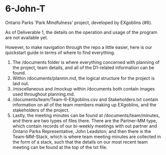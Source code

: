 # 6-John-T
Ontario Parks 'Park Mindfulness' project, developed by EXgoblins (#6).

As of Deliverable 1, the details on the operation and usage of the program are not available yet.

However, to make navigation through the repo a little easier, here is our quickstart guide in terms of where to find everything.

1) The /documents folder is where everything concerned with planning of the project, team details, and all of the D1-related information can be found.
2) Within /documents/plannin.md, the logical structure for the project is laid out.
3) /miscellaneous and /mockup within /documents both contain images used throughout planning.md.
4) /documents/team/Team-6-EXgoblins.csv and Stakeholders.txt contain information on all of the team members making up EXgoblins, and the stakeholders of the project.
5) Lastly, the meeting minutes can be found at /documents/team/minutes, and there are two types of files there. There are the Partner-MM type, which contain records of our bi-weekly meetings with out partner and Ontario Parks Representative, John Leadston; and then there is the Team-MM-Stack, which is where team meeting minutes are collected in the form of a stack, such that the details on our most recent team meeting can be found at the top of the txt file.


